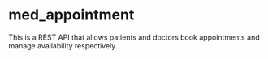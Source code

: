 # med_appointment
This is a REST API that allows patients and doctors book appointments and manage availability respectively.
